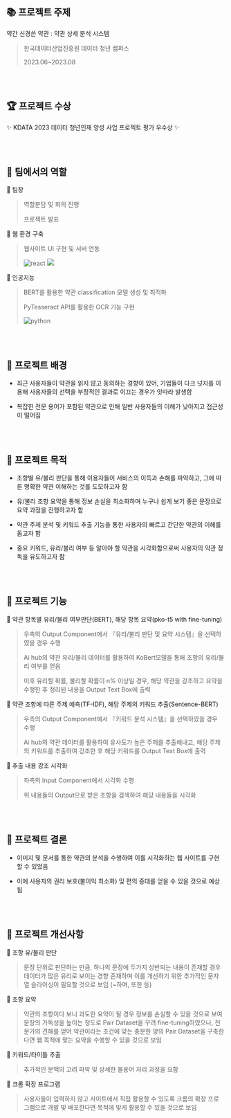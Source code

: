 ## :books: 프로젝트 주제
약간 신경쓴 약관 : 약관 상세 분석 시스템

> 한국데이터산업진흥원 데이터 청년 캠퍼스
>
> 2023.06~2023.08

<br/><br/>

## 🏆 프로젝트 수상
✨ KDATA 2023 데이터 청년인재 양성 사업 프로젝트 평가 우수상 ✨

<br/><br/>

## :star2: 팀에서의 역할
📌 팀장
> 역할분담 및 회의 진행
> 
> 프로젝트 발표

📌 웹 환경 구축

> 웹사이트 UI 구현 및 서버 연동
> 
> ![react](https://img.shields.io/badge/React-20232A?style=for-the-badge&logo=react&logoColor=61DAFB) <img src="https://img.shields.io/badge/Flask-000000?style=for-the-badge&logo=Flask&logoColor=white">


📌 인공지능

> BERT를 활용한 약관 classification 모델 생성 및 최적화
> 
> PyTesseract API를 활용한 OCR 기능 구현
> 
> ![python](https://img.shields.io/badge/Python-3776AB?style=for-the-badge&logo=python&logoColor=white)

<br/><br/>

## :star2: 프로젝트 배경
- 최근 사용자들이 약관을 읽지 않고 동의하는 경향이 있어, 기업들이 다크 넛지를 이용해 사용자들의 선택을 부정적인 결과로 이끄는 경우가 잇따라 발생함

- 복잡한 전문 용어가 포함된 약관으로 인해 일반 사용자들의 이해가 낮아지고 접근성이 떨어짐

<br/><br/>

## :star2: 프로젝트 목적
- 조항별 유/불리 판단을 통해 이용자들이 서비스의 이득과 손해를 파악하고, 그에 따른 명확한 약관 이해하는 것를 도모하고자 함

- 유/불리 조항 요약을 통해 정보 손실을 최소화하며 누구나 쉽게 보기 좋은 문장으로 요약 과정을 진행하고자 함

- 약관 주제 분석 및 키워드 추출 기능을 통한 사용자의 빠르고 간단한 약관의 이해를 돕고자 함

- 중요 키워드, 유리/불리 여부 등 알아야 할 약관을 시각화함으로써 사용자의 약관 정독을 유도하고자 함

<br/><br/>

## :star2: 프로젝트 기능

📌 약관 항목별 유리/불리 여부판단(BERT), 해당 항목 요약(pko-t5 with fine-tuning)

> 우측의 Output Component에서 『유리/불리 판단 및 요약 시스템』을 선택하였을 경우 수행
> 
> Ai hub의 약관 유리/불리 데이터를 활용하여 KoBert모델을 통해 조항의 유리/불리 여부를 얻음 
> 
> 이후 유리할 확률, 불리할 확률이 n% 이상일 경우, 해당 약관을 강조하고 요약을 수행한 후 정리된 내용을 Output Text Box에 출력
  
📌 약관 조항에 따른 주제 예측(TF-IDF), 해당 주제의 키워드 추출(Sentence-BERT)

> 우측의 Output Component에서 『키워드 분석 시스템』을 선택하였을 경우 수행
> 
> Ai hub의 약관 데이터를 활용하여 유사도가 높은 주제를 추출해내고, 해당 주제의 키워드를 추출하여 강조한 후 해당 키워드를 Output Text Box에 출력

📌 추출 내용 강조 시각화

> 좌측의 Input Component에서 시각화 수행 
> 
> 위 내용들의 Output으로 받은 조항을 검색하여 해당 내용들을 시각화


<br/><br/>

## :star2: 프로젝트 결론
- 이미지 및 문서를 통한 약관의 분석을 수행하여 이를 시각화하는 웹 사이트를 구현할 수 있었음

- 이에 사용자의 권리 보호(불이익 최소화) 및 편의 증대를 얻을 수 있을 것으로 예상됨

<br/><br/>

## :star2: 프로젝트 개선사항
📌 조항 유/불리 판단
> 문장 단위로 판단하는 만큼, 하나의 문장에 두가지 상반되는 내용이 존재할 경우 데이터가 많은 유리로 보이는 경향 존재하며 이를 개선하기 위한 추가적인 문자열 슬라이싱이 필요할 것으로 보임 (~하며, 또한 등)

📌 조항 요약
> 약관의 조항이다 보니 과도한 요약이 될 경우 정보를 손실할 수 있을 것으로 보여 문장의 가독성을 높이는 정도로 Pair Dataset을 꾸려 fine-tuning하였으나, 전문가의 견해를 얻어 약관이라는 조건에 맞는 충분한 양의 Pair Dataset을 구축한다면 웹 목적에 맞는 요약을 수행할 수 있을 것으로 보임  

📌 키워드/타이틀 추출
> 추가적인 문맥의 고려 파악 및 상세한 불용어 처리 과정을 요함

📌 크롬 확장 프로그램
> 사용자들이 입력하지 않고 사이트에서 직접 활용할 수 있도록 크롬의 확장 프로그램으로 개발 및 배포한다면 목적에 맞게 활용할 수 있을 것으로 보임
